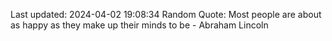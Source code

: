 Last updated: 2024-04-02 19:08:34
Random Quote: Most people are about as happy as they make up their minds to be - Abraham Lincoln